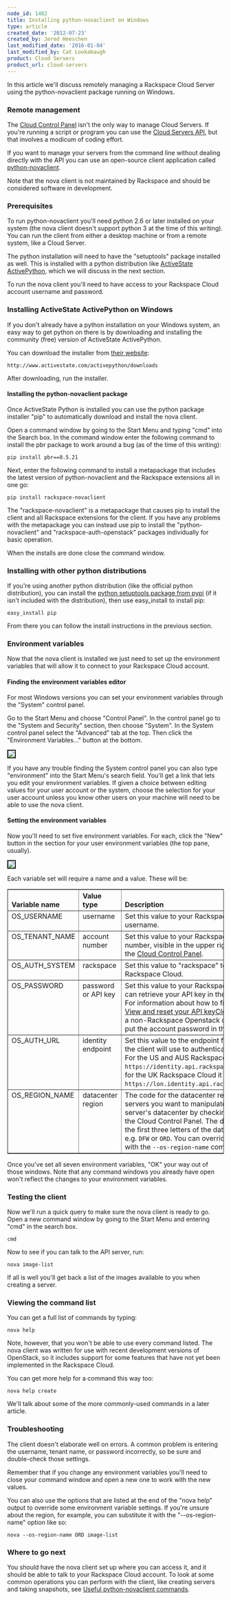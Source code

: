 ```yaml
---
node_id: 1482
title: Installing python-novaclient on Windows
type: article
created_date: '2012-07-23'
created_by: Jered Heeschen
last_modified_date: '2016-01-04'
last_modified_by: Cat Lookabaugh
product: Cloud Servers
product_url: cloud-servers
---
```


In this article we'll discuss remotely managing a Rackspace Cloud Server using the python-novaclient package running on Windows.

### Remote management

[ccp]:https://mycloud.rackspace.com
[csapi]:http://developer.rackspace.com/docs/cloud-servers/v2/developer-guide/
[pynova]:http://pypi.python.org/pypi/python-novaclient/

The [Cloud Control Panel][ccp] isn't the only way to manage Cloud Servers.  If you're running a script or program you can use the [Cloud Servers API][csapi], but that involves a modicum of coding effort.

If you want to manage your servers from the command line without dealing directly with the API you can use an open-source client application called [python-novaclient][pynova].

Note that the nova client is not maintained by Rackspace and should be considered software in development.

### Prerequisites

To run python-novaclient you'll need python 2.6 or later installed on your system (the nova client doesn't support python 3 at the time of this writing).  You can run the client from either a desktop machine or from a remote system, like a Cloud Server.

The python installation will need to have the "setuptools" package installed as well.  This is installed with a python distribution like [ActiveState ActivePython][aspython], which we will discuss in the next section.

To run the nova client you'll need to have access to your Rackspace Cloud account username and password.

### Installing ActiveState ActivePython on Windows

[aspython]:http://www.activestate.com/activepython/downloads

If you don't already have a python installation on your Windows system, an easy way to get python on there is by downloading and installing the community (free) version of ActiveState ActivePython.

You can download the installer from [their website][aspython]:

    http://www.activestate.com/activepython/downloads

After downloading, run the installer.

#### Installing the python-novaclient package

Once ActiveState Python is installed you can use the python package installer "pip" to automatically download and install the nova client.

Open a command window by going to the Start Menu and typing "cmd" into the Search box.  In the command window enter the following command to install the pbr package to work around a bug (as of the time of this writing):

    pip install pbr==0.5.21

Next, enter the following command to install a metapackage that includes the latest version of python-novaclient and the Rackspace extensions all in one go:

    pip install rackspace-novaclient

The "rackspace-novaclient" is a metapackage that causes pip to install the client and all Rackspace extensions for the client.  If you have any problems with the metapackage you can instead use pip to install the "python-novaclient" and "rackspace-auth-openstack" packages individually for basic operation.

When the installs are done close the command window.

### Installing with other python distributions

If you're using another python distribution (like the official python distribution), you can install the [python setuptools package from pypi](http://pypi.python.org/pypi/setuptools) (if it isn't included with the distribution), then use easy_install to install pip:

    easy_install pip

From there you can follow the install instructions in the previous section.

### Environment variables

Now that the nova client is installed we just need to set up the environment variables that will allow it to connect to your Rackspace Cloud account.

#### Finding the environment variables editor

For most Windows versions you can set your environment variables through the "System" control panel.

Go to the Start Menu and choose "Control Panel".  In the control panel go to the "System and Security" section, then choose "System".  In the System control panel select the "Advanced" tab at the top.  Then click the "Environment Variables..." button at the bottom.

<img border="2" src="http://c8605408.r8.cf2.rackcdn.com/systempanel.png" />

If you have any trouble finding the System control panel you can also type "environment" into the Start Menu's search field.  You'll get a link that lets you edit your environment variables.  If given a choice between editing values for your user account or the system, choose the selection for your user account unless you know other users on your machine will need to be able to use the nova client.

#### Setting the environment variables

[apikey]:/knowledge_center/rackspace-cloud-essentials-1-generating-your-api-key

Now you'll need to set five environment variables.  For each, click the "New" button in the section for your user environment variables (the top pane, usually).

<img border="2" src="http://c8605408.r8.cf2.rackcdn.com/envvars.png" />

Each variable set will require a name and a value.  These will be:

<table cellpadding="4" cellspacing="0" summary="" id="reference_1bw_3xy_cg__properties_1bm_kxy_cg" border="1" class="simpletable properties"><tr class="sthead prophead">
<th valign="bottom" align="left" id="d26e245" class="stentry proptypehd">Variable name</th>
<th valign="bottom" align="left" id="d26e248" class="stentry propvaluehd">Value type</th>
<th valign="bottom" align="left" id="d26e251" class="stentry propdeschd">Description</th>
</tr><tr class="strow property">
<td valign="top" headers="d26e245" class="stentry proptype">OS_USERNAME</td>
<td valign="top" headers="d26e248" class="stentry propvalue">username</td>
<td valign="top" headers="d26e251" class="stentry propdesc">Set this value to your Rackspace Cloud account username.</td>
</tr>
<tr class="strow property">
<td valign="top" headers="d26e245" class="stentry proptype">OS_TENANT_NAME</td>
<td valign="top" headers="d26e248" class="stentry propvalue">account number</td>
<td valign="top" headers="d26e251" class="stentry propdesc">Set this value to your Rackspace Cloud account number, visible in the upper right when logged in to the <a href="https://mycloud.rackspace.com">Cloud Control Panel</a>.</td>
</tr>
<tr class="strow property">
<td valign="top" headers="d26e245" class="stentry proptype">OS_AUTH_SYSTEM</td>
<td valign="top" headers="d26e248" class="stentry propvalue">rackspace</td>
<td valign="top" headers="d26e251" class="stentry propdesc">Set this value to "rackspace" to connect to the Rackspace Cloud.</td>
</tr>
<tr class="strow property">
<td valign="top" headers="d26e245" class="stentry proptype">OS_PASSWORD</td>
<td valign="top" headers="d26e248" class="stentry propvalue">password or API key</td>
<td valign="top" headers="d26e251" class="stentry propdesc">Set this value to your Rackspace Cloud API key. You can retrieve your API key in
          the Cloud Control Panel. For information about how to find your API key, see <a href="/how-to/view-and-reset-your-api-key">View and reset your API keyCloud Control Panel</a>. With a non-Rackspace Openstack cloud, you will usually put the account password in this variable.</td>
</tr>
<tr class="strow property">
<td valign="top" headers="d26e245" class="stentry proptype">OS_AUTH_URL</td>
<td valign="top" headers="d26e248" class="stentry propvalue">identity endpoint</td>
<td valign="top" headers="d26e251" class="stentry propdesc">Set this value to the endpoint for the identity service the client will use to
          authenticate for API operations. For the US and AUS Rackspace Cloud that should be
            <code>https://identity.api.rackspacecloud.com/v2.0/</code>, and for the UK Rackspace
          Cloud it should be <code>https://lon.identity.api.rackspacecloud.com/v2.0/</code>. </td>
</tr>
<tr class="strow property">
<td valign="top" headers="d26e245" class="stentry proptype">OS_REGION_NAME</td>
<td valign="top" headers="d26e248" class="stentry propvalue">datacenter region</td>
<td valign="top" headers="d26e251" class="stentry propdesc">The code for the datacenter region containing the servers you want to manipulate.
          You can check your server's datacenter by checking its details screen in the Cloud Control
          Panel. The datacenter code is just the first three letters of the datacenter's identifier;
          e.g. <code>DFW</code> or <code>ORD</code>. You can override the region setting
          with the <code>--os-region-name</code> command-line option.</td>
</tr>
</table>

Once you've set all seven environment variables, "OK" your way out of those windows.  Note that any command windows you already have open won't reflect the changes to your environment variables.

### Testing the client

Now we'll run a quick query to make sure the nova client is ready to go.  Open a new command window by going to the Start Menu and entering "cmd" in the search box.

    cmd

Now to see if you can talk to the API server, run:

    nova image-list

If all is well you'll get back a list of the images available to you when creating a server.

### Viewing the command list

You can get a full list of commands by typing:

    nova help

Note, however, that you won't be able to use every command listed.  The nova client was written for use with recent development versions of OpenStack, so it includes support for some features that have not yet been implemented in the Rackspace Cloud.

You can get more help for a command this way too:

    nova help create

We'll talk about some of the more commonly-used commands in a later article.

### Troubleshooting

The client doesn't elaborate well on errors.  A common problem is entering the username, tenant name, or password incorrectly, so be sure and double-check those settings.

Remember that if you change any environment variables you'll need to close your command window and open a new one to work with the new values.

You can also use the options that are listed at the end of the "nova help" output to override some environment variable settings.  If you're unsure about the region, for example, you can substitute it with the "--os-region-name" option like so:

    nova --os-region-name ORD image-list

### Where to go next

You should have the nova client set up where you can access it, and it should be able to talk to your Rackspace Cloud account. To look at some common operations you can perform with the client, like creating servers and taking snapshots, see <a href="/how-to/useful-python-novaclient-commands">Useful python-novaclient commands</a>.
